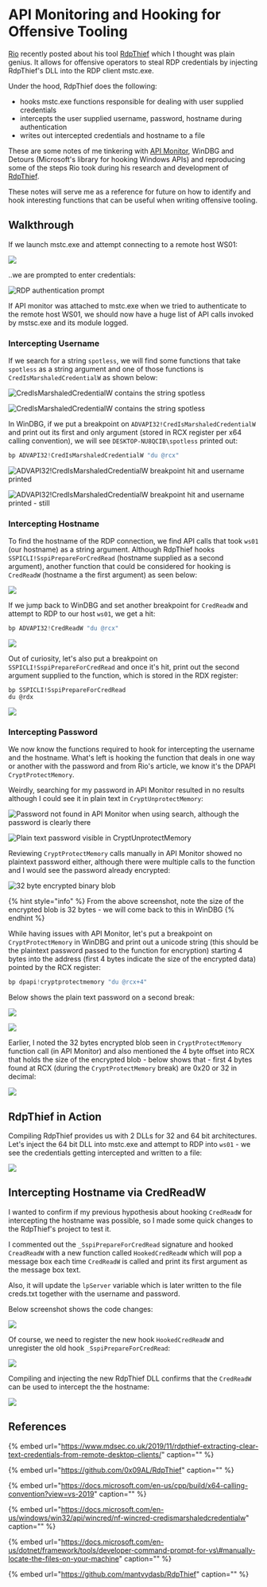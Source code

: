 # API Monitoring and Hooking for Offensive Tooling

[Rio](https://twitter.com/0x09al) recently posted about his tool [RdpThief](https://www.mdsec.co.uk/2019/11/rdpthief-extracting-clear-text-credentials-from-remote-desktop-clients/) which I thought was plain genius. It allows for offensive operators to steal RDP credentials by injecting RdpThief's DLL into the RDP client mstc.exe.

Under the hood, RdpThief does the following:

* hooks mstc.exe functions responsible for dealing with user supplied credentials
* intercepts the user supplied username, password, hostname during authentication
* writes out intercepted credentials and hostname to a file

These are some notes of me tinkering with [API Monitor](http://www.rohitab.com/apimonitor), WinDBG and Detours \(Microsoft's library for hooking Windows APIs\) and reproducing some of the steps Rio took during his research and development of [RdpThief](https://github.com/0x09AL/RdpThief).

These notes will serve me as a reference for future on how to identify and hook interesting functions that can be useful when writing offensive tooling.

## Walkthrough

If we launch mstc.exe and attempt connecting to a remote host WS01:

![](../../.gitbook/assets/image-247.png)

..we are prompted to enter credentials:

![RDP authentication prompt](../../.gitbook/assets/image-40.png)

If API monitor was attached to mstc.exe when we tried to authenticate to the remote host WS01, we should now have a huge list of API calls invoked by mstsc.exe and its module logged.

### Intercepting Username

If we search for a string `spotless`, we will find some functions that take `spotless` as a string argument and one of those functions is `CredIsMarshaledCredentialW` as shown below:

![CredIsMarshaledCredentialW contains the string spotless](../../.gitbook/assets/find-computername.gif)

![CredIsMarshaledCredentialW contains the string spotless](../../.gitbook/assets/image-128.png)

In WinDBG, if we put a breakpoint on `ADVAPI32!CredIsMarshaledCredentialW` and print out its first and only argument \(stored in RCX register per x64 calling convention\), we will see `DESKTOP-NU8QCIB\spotless` printed out:

```c
bp ADVAPI32!CredIsMarshaledCredentialW "du @rcx"
```

![ADVAPI32!CredIsMarshaledCredentialW breakpoint hit and username printed](../../.gitbook/assets/find-computername-windbg.gif)

![ADVAPI32!CredIsMarshaledCredentialW breakpoint hit and username printed - still](../../.gitbook/assets/image-185%20%281%29.png)

### Intercepting Hostname

To find the hostname of the RDP connection, we find API calls that took `ws01` \(our hostname\) as a string argument. Although RdpThief hooks `SSPICLI!SspiPrepareForCredRead` \(hostname supplied as a second argument\), another function that could be considered for hooking is `CredReadW` \(hostname a the first argument\) as seen below:

![](../../.gitbook/assets/image-243.png)

If we jump back to WinDBG and set another breakpoint for `CredReadW` and attempt to RDP to our host `ws01`, we get a hit:

```cpp
bp ADVAPI32!CredReadW "du @rcx"
```

![](../../.gitbook/assets/image-86%20%281%29.png)

Out of curiosity, let's also put a breakpoint on `SSPICLI!SspiPrepareForCredRead` and once it's hit, print out the second argument supplied to the function, which is stored in the RDX register:

```text
bp SSPICLI!SspiPrepareForCredRead
du @rdx
```

![](../../.gitbook/assets/image-107.png)

### Intercepting Password

We now know the functions required to hook for intercepting the username and the hostname. What's left is hooking the function that deals in one way or another with the password and from Rio's article, we know it's the DPAPI `CryptProtectMemory`.

Weirdly, searching for my password in API Monitor resulted in no results although I could see it in plain text in `CryptUnprotectMemory`:

![Password not found in API Monitor when using search, although the password is clearly there](../../.gitbook/assets/image-31.png)

![Plain text password visible in CryptUnprotectMemory](../../.gitbook/assets/image-202.png)

Reviewing `CryptProtectMemory` calls manually in API Monitor showed no plaintext password either, although there were multiple calls to the function and I would see the password already encrypted:

![32 byte encrypted binary blob](../../.gitbook/assets/image-167%20%281%29.png)

{% hint style="info" %}
From the above screenshot, note the size of the encrypted blob is 32 bytes - we will come back to this in WinDBG
{% endhint %}

While having issues with API Monitor, let's put a breakpoint on `CryptProtectMemory` in WinDBG and print out a unicode string \(this should be the plaintext password passed to the function for encryption\) starting 4 bytes into the address \(first 4 bytes indicate the size of the encrypted data\) pointed by the RCX register:

```cpp
bp dpapi!cryptprotectmemory "du @rcx+4"
```

Below shows the plain text password on a second break:

![](../../.gitbook/assets/capture-password.gif)

![](../../.gitbook/assets/image-100%20%281%29.png)

Earlier, I noted the 32 bytes encrypted blob seen in `CryptProtectMemory` function call \(in API Monitor\) and also mentioned the 4 byte offset into RCX that holds the size of the encrypted blob - below shows that - first 4 bytes found at RCX \(during the `CryptProtectMemory` break\) are 0x20 or 32 in decimal:

![](../../.gitbook/assets/image-5.png)

## RdpThief in Action

Compiling RdpThief provides us with 2 DLLs for 32 and 64 bit architectures. Let's inject the 64 bit DLL into mstc.exe and attempt to RDP into `ws01` - we see the credentials getting intercepted and written to a file:

![](../../.gitbook/assets/inject-rdp-thief.gif)

## Intercepting Hostname via CredReadW

I wanted to confirm if my previous hypothesis about hooking `CredReadW` for intercepting the hostname was possible, so I made some quick changes to the RdpThief's project to test it.

I commented out the `_SspiPrepareForCredRead` signature and hooked `CreadReadW` with a new function called `HookedCredReadW` which will pop a message box each time `CredReadW` is called and print its first argument as the message box text.

Also, it will update the `lpServer` variable which is later written to the file creds.txt together with the username and password.

Below screenshot shows the code changes:

![](../../.gitbook/assets/image-173%20%281%29.png)

Of course, we need to register the new hook `HookedCredReadW` and unregister the old hook `_SspiPrepareForCredRead`:

![](../../.gitbook/assets/image-255.png)

Compiling and injecting the new RdpThief DLL confirms that the `CredReadW` can be used to intercept the the hostname:

![](../../.gitbook/assets/inject-rdp-thief-credreadw-1.gif)

## References

{% embed url="https://www.mdsec.co.uk/2019/11/rdpthief-extracting-clear-text-credentials-from-remote-desktop-clients/" caption="" %}

{% embed url="https://github.com/0x09AL/RdpThief" caption="" %}

{% embed url="https://docs.microsoft.com/en-us/cpp/build/x64-calling-convention?view=vs-2019" caption="" %}

{% embed url="https://docs.microsoft.com/en-us/windows/win32/api/wincred/nf-wincred-credismarshaledcredentialw" caption="" %}

{% embed url="https://docs.microsoft.com/en-us/dotnet/framework/tools/developer-command-prompt-for-vs\#manually-locate-the-files-on-your-machine" caption="" %}

{% embed url="https://github.com/mantvydasb/RdpThief" caption="" %}

